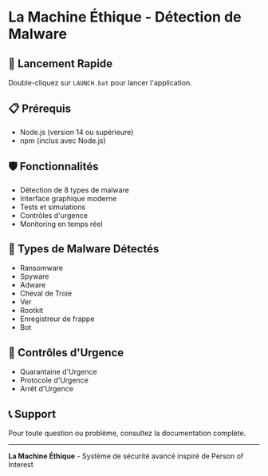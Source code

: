 # La Machine Éthique - Détection de Malware

## 🚀 Lancement Rapide

Double-cliquez sur `LAUNCH.bat` pour lancer l'application.

## 📋 Prérequis

- Node.js (version 14 ou supérieure)
- npm (inclus avec Node.js)

## 🛡️ Fonctionnalités

- Détection de 8 types de malware
- Interface graphique moderne
- Tests et simulations
- Contrôles d'urgence
- Monitoring en temps réel

## 🎯 Types de Malware Détectés

- Ransomware
- Spyware
- Adware
- Cheval de Troie
- Ver
- Rootkit
- Enregistreur de frappe
- Bot

## 🚨 Contrôles d'Urgence

- Quarantaine d'Urgence
- Protocole d'Urgence
- Arrêt d'Urgence

## 📞 Support

Pour toute question ou problème, consultez la documentation complète.

---

**La Machine Éthique** - Système de sécurité avancé inspiré de Person of Interest
